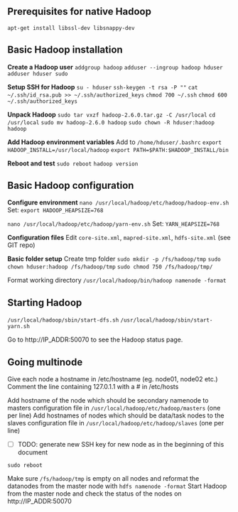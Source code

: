 ## Prerequisites for native Hadoop
`apt-get install libssl-dev libsnappy-dev`

## Basic Hadoop installation
**Create a Hadoop user**
`addgroup hadoop`
`adduser --ingroup hadoop hduser`
`adduser hduser sudo`


**Setup SSH for Hadoop**
`su - hduser`
`ssh-keygen -t rsa -P ""`
`cat ~/.ssh/id_rsa.pub >> ~/.ssh/authorized_keys`
`chmod 700 ~/.ssh`
`chmod 600 ~/.ssh/authorized_keys`

**Unpack Hadoop**
`sudo tar vxzf hadoop-2.6.0.tar.gz -C /usr/local`
`cd /usr/local`
`sudo mv hadoop-2.6.0 hadoop`
`sudo chown -R hduser:hadoop hadoop`

**Add Hadoop environment variables**
Add to `/home/hduser/.bashrc`
`export HADOOP_INSTALL=/usr/local/hadoop`
`export PATH=$PATH:$HADOOP_INSTALL/bin`

**Reboot and test**
`sudo reboot`
`hadoop version`

## Basic Hadoop configuration
**Configure environment**
`nano /usr/local/hadoop/etc/hadoop/hadoop-env.sh`
Set: `export HADOOP_HEAPSIZE=768`

`nano /usr/local/hadoop/etc/hadoop/yarn-env.sh`
Set: `YARN_HEAPSIZE=768`

**Configuration files**
Edit `core-site.xml`, `mapred-site.xml`, `hdfs-site.xml` (see GIT repo)

**Basic folder setup**
Create tmp folder
`sudo mkdir -p /fs/hadoop/tmp`
`sudo chown hduser:hadoop /fs/hadoop/tmp`
`sudo chmod 750 /fs/hadoop/tmp/`

Format working directory
`/usr/local/hadoop/bin/hadoop namenode -format`
## Starting Hadoop
`/usr/local/hadoop/sbin/start-dfs.sh`
`/usr/local/hadoop/sbin/start-yarn.sh`

Go to http://IP_ADDR:50070 to see the Hadoop status page.

## Going multinode 
Give each node a hostname in /etc/hostname (eg. node01, node02 etc.)
Comment the line containing 127.0.1.1 with a # in /etc/hosts

Add hostname of the node which should be secondary namenode to masters configuration file in `/usr/local/hadoop/etc/hadoop/masters` (one per line)
Add hostnames of nodes which should be data/task nodes to the slaves configuration file in `/usr/local/hadoop/etc/hadoop/slaves` (one per line)

- [ ] TODO: generate new SSH key for new node as in the beginning of this document

`sudo reboot`

Make sure `/fs/hadoop/tmp` is empty on all nodes and reformat the datanodes from the master node with `hdfs namenode -format`
Start Hadoop from the master node and check the status of the nodes on http://IP_ADDR:50070
